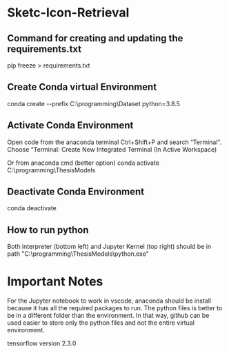 # Sketc-Icon-Retrieval

## Command for creating and updating the requirements.txt
pip freeze > requirements.txt

## Create Conda virtual Environment
conda create --prefix C:\programming\Dataset python=3.8.5

## Activate Conda Environment
Open code from the anaconda terminal
Ctrl+Shift+P and search “Terminal”.
Choose “Terminal: Create New Integrated Terminal (In Active Workspace)

Or from anaconda cmd (better option)
conda activate C:\programming\ThesisModels

## Deactivate Conda Environment
conda deactivate

## How to run python
Both interpreter (bottom left) and Jupyter Kernel (top right) should be in path "C:\programming\ThesisModels\python.exe"

# Important Notes
For the Jupyter notebook to work in vscode, anaconda should be install because it has all the required
packages to run.
The python files is better to be in a different folder than the environment. In that way, github can be used easier to store only the python files and not the entire virtual environment.

tensorflow version 2.3.0
